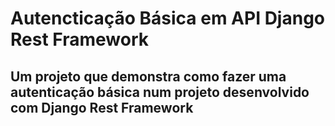 # Autencticação Básica em API Django Rest Framework
## Um projeto que demonstra como fazer uma autenticação básica num projeto desenvolvido com  Django Rest Framework